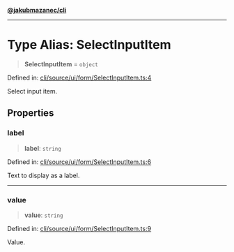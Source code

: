[**@jakubmazanec/cli**](../README.md)

---

# Type Alias: SelectInputItem

> **SelectInputItem** = `object`

Defined in:
[cli/source/ui/form/SelectInputItem.ts:4](https://github.com/jakubmazanec/tools/blob/a9ba87d349a220bbed24d161794f90a6ba6009e5/packages/cli/source/ui/form/SelectInputItem.ts#L4)

Select input item.

## Properties

### label

> **label**: `string`

Defined in:
[cli/source/ui/form/SelectInputItem.ts:6](https://github.com/jakubmazanec/tools/blob/a9ba87d349a220bbed24d161794f90a6ba6009e5/packages/cli/source/ui/form/SelectInputItem.ts#L6)

Text to display as a label.

---

### value

> **value**: `string`

Defined in:
[cli/source/ui/form/SelectInputItem.ts:9](https://github.com/jakubmazanec/tools/blob/a9ba87d349a220bbed24d161794f90a6ba6009e5/packages/cli/source/ui/form/SelectInputItem.ts#L9)

Value.
